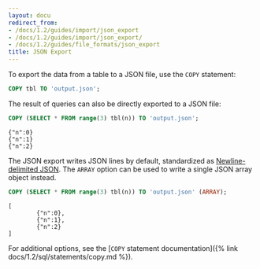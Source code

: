 ```yaml
---
layout: docu
redirect_from:
- /docs/1.2/guides/import/json_export
- /docs/1.2/guides/import/json_export/
- /docs/1.2/guides/file_formats/json_export
title: JSON Export
---
```


To export the data from a table to a JSON file, use the `COPY` statement:

```sql
COPY tbl TO 'output.json';
```

The result of queries can also be directly exported to a JSON file:

```sql
COPY (SELECT * FROM range(3) tbl(n)) TO 'output.json';
```

```text
{"n":0}
{"n":1}
{"n":2}
```

The JSON export writes JSON lines by default, standardized as [Newline-delimited JSON](https://en.wikipedia.org/wiki/JSON_streaming#NDJSON).
The `ARRAY` option can be used to write a single JSON array object instead.

```sql
COPY (SELECT * FROM range(3) tbl(n)) TO 'output.json' (ARRAY);
```

```text
[
        {"n":0},
        {"n":1},
        {"n":2}
]
```

For additional options, see the [`COPY` statement documentation]({% link docs/1.2/sql/statements/copy.md %}).
